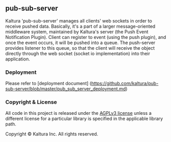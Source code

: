 ## pub-sub-server

Kaltura 'pub-sub-server' manages all clients' web sockets in order to receive pushed data. Basically, it's a part of a larger message-oriented middleware system, maintained by Kaltura's server (the Push Event Notification Plugin). Client can register to event (using the push plugin), and once the event occurs, it will be pushed into a queue. The push-server provides listener to this queue, so that the client will receive the object directly through the web socket (socket io implementation) into their application.

### Deployment
Please refer to [deployment document] (https://github.com/kaltura/pub-sub-server/blob/master/pub_sub_server_deployment.md)

### Copyright & License

All code in this project is released under the [AGPLv3 license](http://www.gnu.org/licenses/agpl-3.0.html) unless a different license for a particular library is specified in the applicable library path. 

Copyright © Kaltura Inc. All rights reserved.
